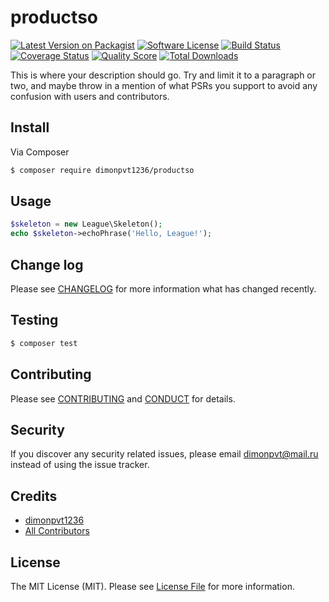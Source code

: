 # productso

[![Latest Version on Packagist][ico-version]][link-packagist]
[![Software License][ico-license]](LICENSE.md)
[![Build Status][ico-travis]][link-travis]
[![Coverage Status][ico-scrutinizer]][link-scrutinizer]
[![Quality Score][ico-code-quality]][link-code-quality]
[![Total Downloads][ico-downloads]][link-downloads]

This is where your description should go. Try and limit it to a paragraph or two, and maybe throw in a mention of what
PSRs you support to avoid any confusion with users and contributors.

## Install

Via Composer

``` bash
$ composer require dimonpvt1236/productso
```

## Usage

``` php
$skeleton = new League\Skeleton();
echo $skeleton->echoPhrase('Hello, League!');
```

## Change log

Please see [CHANGELOG](CHANGELOG.md) for more information what has changed recently.

## Testing

``` bash
$ composer test
```

## Contributing

Please see [CONTRIBUTING](CONTRIBUTING.md) and [CONDUCT](CONDUCT.md) for details.

## Security

If you discover any security related issues, please email dimonpvt@mail.ru instead of using the issue tracker.

## Credits

- [dimonpvt1236][link-author]
- [All Contributors][link-contributors]

## License

The MIT License (MIT). Please see [License File](LICENSE.md) for more information.

[ico-version]: https://img.shields.io/packagist/v/dimonpvt1236/productso.svg?style=flat-square
[ico-license]: https://img.shields.io/badge/license-MIT-brightgreen.svg?style=flat-square
[ico-travis]: https://img.shields.io/travis/dimonpvt1236/productso/master.svg?style=flat-square
[ico-scrutinizer]: https://img.shields.io/scrutinizer/coverage/g/dimonpvt1236/productso.svg?style=flat-square
[ico-code-quality]: https://img.shields.io/scrutinizer/g/dimonpvt1236/productso.svg?style=flat-square
[ico-downloads]: https://img.shields.io/packagist/dt/dimonpvt1236/productso.svg?style=flat-square

[link-packagist]: https://packagist.org/packages/dimonpvt1236/productso
[link-travis]: https://travis-ci.org/dimonpvt1236/productso
[link-scrutinizer]: https://scrutinizer-ci.com/g/dimonpvt1236/productso/code-structure
[link-code-quality]: https://scrutinizer-ci.com/g/dimonpvt1236/productso
[link-downloads]: https://packagist.org/packages/dimonpvt1236/productso
[link-author]: https://github.com/dimonpvt1236
[link-contributors]: ../../contributors
